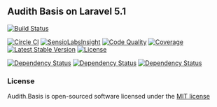 ## Audith Basis on Laravel 5.1

[![Build Status](https://circleci.com/gh/AudithSoftworks/Basis.png?circle-token=a8a3c6fee8d17e9a55b9589a53f8cb27b0c180d3)](https://circleci.com/gh/AudithSoftworks/Basis)

[![Circle CI](https://circleci.com/gh/AudithSoftworks/Basis.svg?style=svg&circle-token=a8a3c6fee8d17e9a55b9589a53f8cb27b0c180d3)](https://circleci.com/gh/AudithSoftworks/Basis)
[![SensioLabsInsight](https://insight.sensiolabs.com/projects/22803477-ebe7-4906-a57c-f53bfae62ba3/mini.png)](https://insight.sensiolabs.com/projects/22803477-ebe7-4906-a57c-f53bfae62ba3)
[![Code Quality](https://scrutinizer-ci.com/g/AudithSoftworks/Basis/badges/quality-score.png?b=master)](https://scrutinizer-ci.com/g/AudithSoftworks/Basis)
[![Coverage](https://scrutinizer-ci.com/g/AudithSoftworks/Basis/badges/coverage.png?b=master)](https://scrutinizer-ci.com/g/AudithSoftworks/Basis)
[![Latest Stable Version](https://poser.pugx.org/audithsoftworks/basis/v/stable.svg)](https://packagist.org/packages/audithsoftworks/basis)
[![License](https://poser.pugx.org/audithsoftworks/basis/license.svg)](https://packagist.org/packages/audithsoftworks/basis)

[![Dependency Status](https://www.versioneye.com/user/projects/559127ee396561002000000a/badge.svg?style=flat)](https://www.versioneye.com/user/projects/559127ee396561002000000a)
[![Dependency Status](https://www.versioneye.com/user/projects/559127ef3965610029000177/badge.svg?style=flat)](https://www.versioneye.com/user/projects/559127ef3965610029000177)
[![Dependency Status](https://www.versioneye.com/user/projects/559128153965610020000024/badge.svg?style=flat)](https://www.versioneye.com/user/projects/559128153965610020000024)

### License

Audith.Basis is open-sourced software licensed under the [MIT license](http://opensource.org/licenses/MIT)
